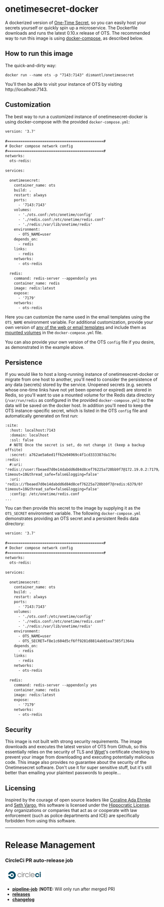 # onetimesecret-docker

A dockerized version of [One-Time Secret](https://github.com/onetimesecret/onetimesecret), so you can easily host your secrets yourself or quickly spin up a microservice. The Dockerfile downloads and runs the latest 0.10.x release of OTS. The recommended way to run this image is using [docker-compose](https://docs.docker.com/compose/), as described below.

## How to run this image
The quick-and-dirty way:

```
docker run --name ots -p "7143:7143" dismantl/onetimesecret
```

You'll then be able to visit your instance of OTS by visiting http://localhost:7143.

## Customization

The best way to run a customized instance of onetimesecret-docker is using docker-compose with the provided `docker-compose.yml`:

```
version: '3.7'

#============================================#
# Docker compose network config
#============================================#
networks:
  ots-redis:

services:

  onetimesecret:
    container_name: ots
    build: .
    restart: always
    ports:
      - '7143:7143'
    volumes:
      - './ots.conf:/etc/onetime/config'
      - './redis.conf:/etc/onetime/redis.conf'
      - './redis:/var/lib/onetime/redis'
    environment:
      - OTS_NAME=user
    depends_on:
      - redis
    links:
      - redis
    networks:
      - ots-redis

  redis:
    command: redis-server --appendonly yes
    container_name: redis
    image: redis:latest
    expose:
      - '7179'
    networks:
      - ots-redis
```

Here you can customize the name used in the email templates using the `OTS_NAME` environment variable. For additional customization, provide your own version of [any of the web or email templates](https://github.com/onetimesecret/onetimesecret/tree/master/templates) and include them as [mounted volumes](https://docs.docker.com/storage/volumes/) in the `docker-compose.yml` file.

You can also provide your own version of the OTS `config` file if you desire, as demonstrated in the example above.

## Persistence
If you would like to host a long-running instance of onetimesecret-docker or migrate from one host to another, you'll need to consider the persistence of any data (secrets) stored by the service. Unopened secrets (e.g. secrets whose one-time links have not yet been opened or expired) are stored in Redis, so you'll want to use a mounted volume for the Redis data directory (`/var/run/redis` as configured in the provided `docker-compose.yml`) so the data will be saved on the docker host. In addition you'll need to keep the OTS instance-specific secret, which is listed in the OTS `config` file and automatically generated on first run:

```
:site:
  :host: localhost:7143
  :domain: localhost
  :ssl: false
  # NOTE Once the secret is set, do not change it (keep a backup offsite)
  :secret: a762ae5a6ed1ff62e04969c4f1cd333387da176c
:redis:
  #:uri: 'redis://user:fbeaed7d0e14dabdd6d84d8cef76225a720bb9f7@172.19.0.2:7179/0?timeout=10&thread_safe=false&logging=false'
  :uri: 'redis://fbeaed7d0e14dabdd6d84d8cef76225a720bb9f7@redis:6379/0?timeout=10&thread_safe=false&logging=false'
  :config: /etc/onetime/redis.conf
...
```

You can then provide this secret to the image by supplying it as the `OTS_SECRET` environment variable. The following `docker-compose.yml` demonstrates providing an OTS secret and a persistent Redis data directory:

```
version: '3.7'

#============================================#
# Docker compose network config
#============================================#
networks:
  ots-redis:

services:

  onetimesecret:
    container_name: ots
    build: .
    restart: always
    ports:
      - '7143:7143'
    volumes:
      - './ots.conf:/etc/onetime/config'
      - './redis.conf:/etc/onetime/redis.conf'
      - './redis:/var/lib/onetime/redis'
    environment:
      - OTS_NAME=user
      - OTS_SECRET=f8e1c604d5cf6ff9281d8814ab01ea7385f1364a
    depends_on:
      - redis
    links:
      - redis
    networks:
      - ots-redis

  redis:
    command: redis-server --appendonly yes
    container_name: redis
    image: redis:latest
    expose:
      - '7179'
    networks:
      - ots-redis
```

## Security
This image is not built with strong security requirements. The image downloads and executes the latest version of OTS from Github, so this essentially relies on the security of TLS and [Wget](https://www.gnu.org/software/wget/)'s certificate checking to prevent your image from downloading and executing potentially malicious code. This image also provides no guarantee about the security of the Onetimesecret software. Don't use it for super sensitive stuff, but it's still better than emailing your plaintext passwords to people...

## Licensing
Inspired by the courage of open source leaders like [Coraline Ada Ehmke](https://www.wired.com/story/open-source-license-requires-users-do-no-harm/) and [Seth Vargo](https://www.wired.com/story/software-company-chef-wont-renew-ice-contact/), this software is licensed under the [Hippocratic License](https://firstdonoharm.dev/). Any organizations or companies that act as or cooperate with law enforcement (such as police departments and ICE) are specifically forbidden from using this software.

---

# Release Management
### CircleCi PR auto-release job
<div align="left">
  <img src="https://raw.githubusercontent.com/binbashar/onetimesecret-docker/master/%40doc/figures/circleci.png" alt="leverage-circleci" width="130"/>
</div>

- [**pipeline-job**](https://app.circleci.com/pipelines/github/binbashar/onetimesecret-docker) (**NOTE:** Will only run after merged PR)
- [**releases**](https://github.com/binbashar/onetimesecret-docker/releases) 
- [**changelog**](https://github.com/binbashar/onetimesecret-docker/blob/master/CHANGELOG.md) 
